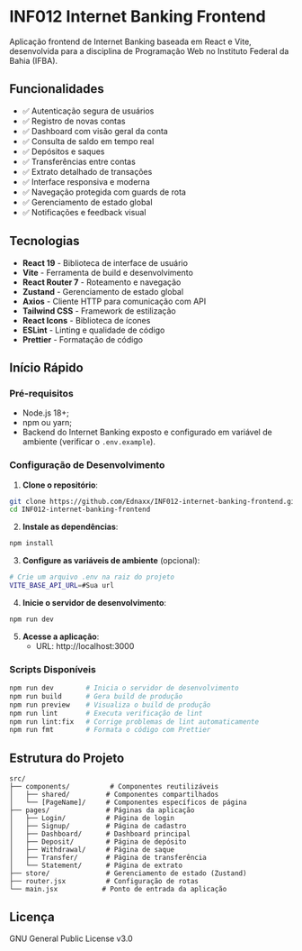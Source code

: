 # INF012 Internet Banking Frontend

Aplicação frontend de Internet Banking baseada em React e Vite, desenvolvida para a disciplina de Programação Web no Instituto Federal da Bahia (IFBA).

## Funcionalidades

- ✅ Autenticação segura de usuários
- ✅ Registro de novas contas
- ✅ Dashboard com visão geral da conta
- ✅ Consulta de saldo em tempo real
- ✅ Depósitos e saques
- ✅ Transferências entre contas
- ✅ Extrato detalhado de transações
- ✅ Interface responsiva e moderna
- ✅ Navegação protegida com guards de rota
- ✅ Gerenciamento de estado global
- ✅ Notificações e feedback visual

## Tecnologias

- **React 19** - Biblioteca de interface de usuário
- **Vite** - Ferramenta de build e desenvolvimento
- **React Router 7** - Roteamento e navegação
- **Zustand** - Gerenciamento de estado global
- **Axios** - Cliente HTTP para comunicação com API
- **Tailwind CSS** - Framework de estilização
- **React Icons** - Biblioteca de ícones
- **ESLint** - Linting e qualidade de código
- **Prettier** - Formatação de código

## Início Rápido

### Pré-requisitos

- Node.js 18+;
- npm ou yarn;
- Backend do Internet Banking exposto e configurado em variável de ambiente (verificar o `.env.example`).

### Configuração de Desenvolvimento

1. **Clone o repositório**:
```bash
git clone https://github.com/Ednaxx/INF012-internet-banking-frontend.git
cd INF012-internet-banking-frontend
```

2. **Instale as dependências**:
```bash
npm install
```

3. **Configure as variáveis de ambiente** (opcional):
```bash
# Crie um arquivo .env na raiz do projeto
VITE_BASE_API_URL=#Sua url
```

4. **Inicie o servidor de desenvolvimento**:
```bash
npm run dev
```

5. **Acesse a aplicação**:
   - URL: http://localhost:3000

### Scripts Disponíveis

```bash
npm run dev        # Inicia o servidor de desenvolvimento
npm run build      # Gera build de produção
npm run preview    # Visualiza o build de produção
npm run lint       # Executa verificação de lint
npm run lint:fix   # Corrige problemas de lint automaticamente
npm run fmt        # Formata o código com Prettier
```

## Estrutura do Projeto

```
src/
├── components/          # Componentes reutilizáveis
│   ├── shared/         # Componentes compartilhados
│   └── [PageName]/     # Componentes específicos de página
├── pages/              # Páginas da aplicação
│   ├── Login/          # Página de login
│   ├── Signup/         # Página de cadastro
│   ├── Dashboard/      # Dashboard principal
│   ├── Deposit/        # Página de depósito
│   ├── Withdrawal/     # Página de saque
│   ├── Transfer/       # Página de transferência
│   └── Statement/      # Página de extrato
├── store/              # Gerenciamento de estado (Zustand)
├── router.jsx          # Configuração de rotas
└── main.jsx           # Ponto de entrada da aplicação
```

## Licença

GNU General Public License v3.0
